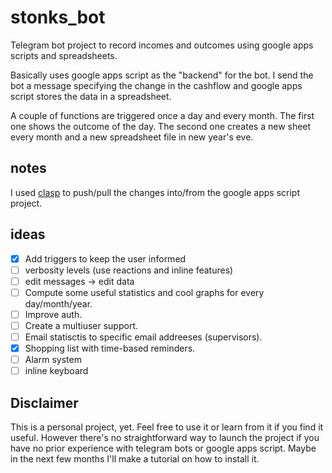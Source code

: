 # stonks_bot
Telegram bot project to record incomes and outcomes using google apps scripts and spreadsheets.

Basically uses google apps script as the "backend" for the bot. I send the bot a message 
specifying the change in the cashflow and google apps script stores the data in a 
spreadsheet. 

A couple of functions are triggered once a day and every month. The first one shows the 
outcome of the day. The second one creates a new sheet every month and a new spreadsheet 
file in new year's eve.

## notes
I used [clasp](https://github.com/google/clasp) to push/pull the changes into/from 
the google apps script project.

## ideas
+ [x] Add triggers to keep the user informed
+ [ ] verbosity levels (use reactions and inline features)
+ [ ] edit messages -> edit data
+ [ ] Compute some useful statistics and cool graphs for every day/month/year.
+ [ ] Improve auth.
+ [ ] Create a multiuser support.
+ [ ] Email statisctis to specific email addreeses (supervisors).
+ [x] Shopping list with time-based reminders.
+ [ ] Alarm system
+ [ ] inline keyboard

## Disclaimer
This is a personal project, yet. Feel free to use it or learn from it if you find it useful. 
However there's no straightforward way to launch the project if you have no prior experience 
with telegram bots or google apps script. Maybe in the next few months I'll make a tutorial 
on how to install it.
